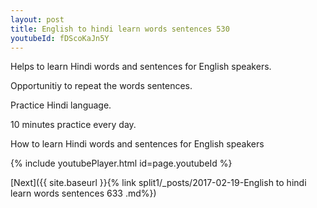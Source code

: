 ```yaml
---
layout: post
title: English to hindi learn words sentences 530 
youtubeId: fDScoKaJn5Y
---
```

 
 
Helps to learn Hindi words and sentences for English speakers.

Opportunitiy to repeat the words sentences. 

Practice Hindi language. 
 
10 minutes practice every day. 
 
How to learn Hindi words and sentences for English speakers 
 
{% include youtubePlayer.html id=page.youtubeId %}
 
 
[Next]({{ site.baseurl }}{% link  split1/_posts/2017-02-19-English to hindi learn words sentences 633 .md%})
 

